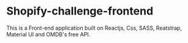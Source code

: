 # Shopify-challenge-frontend
This is a Front-end application built on Reactjs, Css, SASS, Reatstrap, Material UI and  OMDB's free API. 
